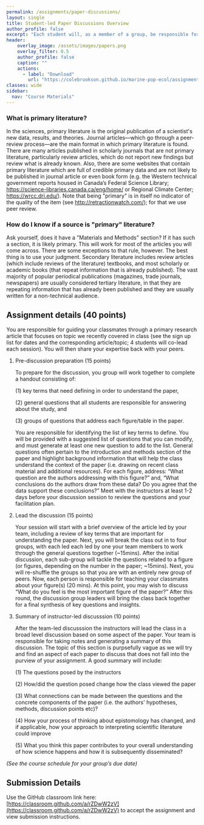 ```yaml
---
permalink: /assignments/paper-discussions/
layout: single
title: Student-led Paper Discussions Overview
author_profile: false
excerpt: "Each student will, as a member of a group, be responsible for a deep reading and leading the discussion of one paper at some point in the course"
header:
    overlay_image: /assets/images/papers.png
    overlay_filter: 0.5
    author_profile: false
    caption: ""
    actions:
      - label: "Download"
        url: "https://colebrookson.github.io/marine-pop-ecol/assignments/paper-discussions.pdf"
classes: wide
sidebar:
  nav: "Course Materials"
---
```


### What is primary literature?  

In the sciences, primary literature is the original publication of a scientist's new data, results, and theories. Journal articles—which go through a peer-review process—are the main format in which primary literature is found. There are many articles published in scholarly journals that are not primary literature, particularly review articles, which do not report new findings but review what is already known. Also, there are some websites that contain primary literature which are full of credible primary data and are not likely to be published in journal article or even book form (e.g. the Western technical government reports housed in Canada’s Federal Science Library; https://science-libraries.canada.ca/eng/home/ or Regional Climate Center; https://wrcc.dri.edu/). Note that being "primary" is in itself no indicator of the quality of the item (see http://retractionwatch.com/); for that we use peer review.

### How do I know if a source is "primary" literature?

Ask yourself, does it have a "Materials and Methods" section?  If it has such a section, it is likely primary. This will work for most of the articles you will come across.  There are some exceptions to that rule, however. The best thing is to use your judgment.  Secondary literature includes review articles (which include reviews of the literature) textbooks, and most scholarly or academic books (that repeat information that is already published).  The vast majority of popular periodical publications (magazines, trade journals, newspapers) are usually considered tertiary literature, in that they are repeating information that has already been published and they are usually written for a non-technical audience.

## Assignment details (40 points)

You are responsible for guiding your classmates through a primary research article that focuses on topic we recently covered in class (see the sign up list for dates and the corresponding article/topic; 4 students will co-lead each session). You will then share your expertise back with your peers.

1. Pre-discussion preparation (15 points)

    To prepare for the discussion, you group will work together to complete a handout consisting of: 

    (1) key terms that need defining in order to understand the paper, 
    
    (2) general questions that all students are responsible for answering about the study, and 
    
    (3) groups of questions that address each figure/table in the paper. 

    You are responsible for identifying the list of key terms to define. You will be provided with a suggested list of questions that you can modify, and must generate at least one new question to add to the list. General questions often pertain to the introduction and methods section of the paper and highlight background information that will help the class understand the context of the paper (i.e. drawing on recent class material and additional resources). For each figure, address: “What question are the authors addressing with this figure?” and, “What conclusions do the authors draw from these data? Do you agree that the data support these conclusions?” Meet with the instructors at least 1-2 days before your discussion session to review the questions and your facilitation plan. 

2. Lead the discussion (15 points)

    Your session will start with a brief overview of the article led by your team, including a review of key terms that are important for understanding the paper. Next, you will break the class out in to four groups, with each led each led by one your team members to work through the general questions together (~15mins). After the initial discussion, each sub-group will tackle the questions related to a figure (or figures, depending on the number in the paper; ~15mins). Next, you will re-shuffle the groups so that you are with an entirely new group of peers. Now, each person is responsible for teaching your classmates about your figure(s) (20 mins). At this point, you may wish to discuss “What do you feel is the most important figure of the paper?”  After this round, the discussion group leaders will bring the class back together for a final synthesis of key questions and insights. 

3. Summary of instructor-led discusssion (10 points)

    After the team-led discusssion the instructors will lead the class in a broad level discussion based on some aspect of the paper. Your team is responsible for taking notes and generating a summary of this discussion. The topic of this section is purpsefully vague as we will try and find an aspect of each paper to discuss that does not fall into the purview of your assignment. 
    A good summary will include:

    (1) The questions posed by the instructors

    (2) How/did the question posed change how the class viewed the paper

    (3) What connections can be made between the questions and the concrete components of the paper (i.e. the authors' hypotheses, methods, discussion points etc)?

    (4) How your process of thinking about epistomology has changed, and if applicable, how your approach to interpreting scientific literature could improve

    (5) What you think this paper contributes to your overall understanding of how science happens and how it is subsequently disseminated?

*(See the course schedule for your group’s due date)*

## Submission Details

Use the GitHub classroom link here: [https://classroom.github.com/a/rZDwW2zV](https://classroom.github.com/a/rZDwW2zV) to accept the assignment and view submission instructions. 

